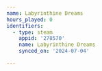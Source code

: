 ```yaml
---
name: Labyrinthine Dreams
hours_played: 0
identifiers:
  - type: steam
    appid: '278570'
    name: Labyrinthine Dreams
    synced_on: '2024-07-04'

---
```

